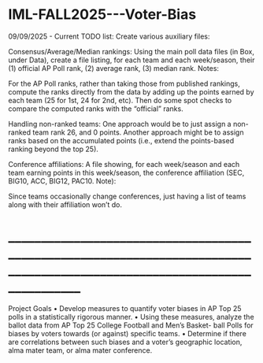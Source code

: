# IML-FALL2025---Voter-Bias


09/09/2025 - Current TODO list:
Create various auxiliary files:

Consensus/Average/Median rankings:  Using the main poll data files (in Box, under Data), create a file listing, for each team and each week/season, their (1) official AP Poll rank, (2) average rank, (3) median rank.  Notes:

For the AP Poll ranks, rather than taking those from published rankings, compute the ranks directly from the data by adding up the points earned by each team (25 for 1st, 24 for 2nd, etc).  Then do some spot checks to compare the computed ranks with the “official” ranks.

Handling non-ranked teams:   One approach would be to just assign a non-ranked team rank 26, and 0 points.   Another approach might be to assign ranks based  on the accumulated points (i.e., extend the points-based ranking beyond the top 25).

Conference affiliations:  A file showing,  for each week/season and each team earning points in this week/season, the conference affiliation (SEC, BIG10, ACC, BIG12, PAC10. Note):

Since teams occasionally change conferences, just having a list of teams along with their affiliation won’t do.

# __________________________________________________________________________________________________________________________
Project Goals
• Develop measures to quantify voter biases in AP Top 25 polls in a statistically rigorous manner.
• Using these measures, analyze the ballot data from AP Top 25 College Football and Men’s Basket-
ball Polls for biases by voters towards (or against) specific teams.
• Determine if there are correlations between such biases and a voter’s geographic location, alma
mater team, or alma mater conference.
